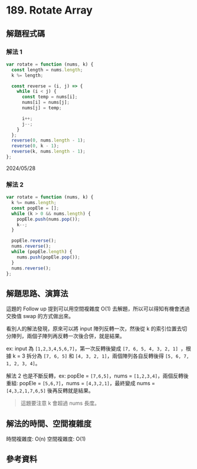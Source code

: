 # 189. Rotate Array

## 解題程式碼

### 解法 1

```javascript
var rotate = function (nums, k) {
  const length = nums.length;
  k %= length;

  const reverse = (i, j) => {
    while (i < j) {
      const temp = nums[i];
      nums[i] = nums[j];
      nums[j] = temp;

      i++;
      j--;
    }
  };
  reverse(0, nums.length - 1);
  reverse(0, k - 1);
  reverse(k, nums.length - 1);
};
```

2024/05/28

### 解法 2

```javascript
var rotate = function (nums, k) {
  k %= nums.length;
  const popEle = [];
  while (k > 0 && nums.length) {
    popEle.push(nums.pop());
    k--;
  }

  popEle.reverse();
  nums.reverse();
  while (popEle.length) {
    nums.push(popEle.pop());
  }
  nums.reverse();
};
```

## 解題思路、演算法

這題的 Follow up 提到可以用空間複雜度 O(1) 去解題，所以可以得知有機會透過交換值 swap 的方式做出來。

看別人的解法發現，原來可以將 input 陣列反轉一次，然後從 k 的索引位置去切分陣列，兩個子陣列再反轉一次後合併，就是結果。

ex: input 為 `[1,2,3,4,5,6,7]`，第一次反轉後變成 `[7, 6, 5, 4, 3, 2, 1] `，根據 k = 3 拆分為 `[7, 6, 5]` 和 `[4, 3, 2, 1]`，兩個陣列各自反轉後得 `[5, 6, 7, 1, 2, 3, 4]`。

解法 2 也是不斷反轉，ex: popEle = `[7,6,5]`，nums = `[1,2,3,4]`，兩個反轉後重組: popEle = `[5,6,7]`，nums = `[4,3,2,1]`，最終變成 nums = `[4,3,2,1,7,6,5]` 後再反轉就是結果。

> 這題要注意 k 會超過 nums 長度。

## 解法的時間、空間複雜度

時間複雜度: O(n)
空間複雜度: O(1)

## 參考資料
